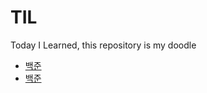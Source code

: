 # TIL
Today I Learned, this repository is my doodle

* [백준](https://www.acmicpc.net/)
* [백준](https://www.acmicpc.net/)
